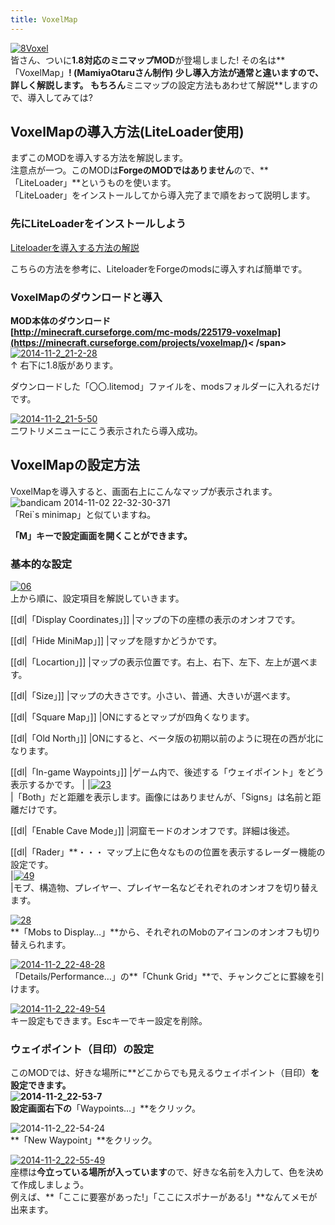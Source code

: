 ```yaml
---
title: VoxelMap
---
```


[![8Voxel](https://cdn-ak.f.st-hatena.com/images/fotolife/s/sasigume/20210208/20210208141756.png)](#6/0/60178abe.png "8Voxel")  
皆さん、ついに**1.8対応のミニマップMOD**が登場しました!  その名は**「VoxelMap」**! (MamiyaOtaruさん制作)  **少し導入方法が通常と違います**ので、詳しく解説します。  もちろん**ミニマップの設定方法もあわせて解説**しますので、導入してみては?

## VoxelMapの導入方法(LiteLoader使用)

まずこのMODを導入する方法を解説します。  
注意点が一つ。このMODは**ForgeのMODではありません**ので、**「LiteLoader」**というものを使います。  
「LiteLoader」をインストールしてから導入完了まで順をおって説明します。

### 先にLiteLoaderをインストールしよう

<a href="/minecraft-je/howto/install-liteloader/" class="button button--primary">Liteloaderを導入する方法の解説</a>

こちらの方法を参考に、LiteloaderをForgeのmodsに導入すれば簡単です。

### VoxelMapのダウンロードと導入

**MOD本体のダウンロード**  
**[http://minecraft.curseforge.com/mc-mods/225179-voxelmap](https://minecraft.curseforge.com/projects/voxelmap/)< /span>**  
[![2014-11-2_21-2-28](https://cdn-ak.f.st-hatena.com/images/fotolife/s/sasigume/20210208/20210208132243.jpg)](#2/6/26ab4573.jpg "2014-11-2_21-2-28")  
↑ 右下に1.8版があります。

ダウンロードした「〇〇.litemod」ファイルを、modsフォルダーに入れるだけです。

[![2014-11-2_21-5-50](https://cdn-ak.f.st-hatena.com/images/fotolife/s/sasigume/20210208/20210208140516.jpg)](#5/4/54528cca.jpg "2014-11-2_21-5-50")  
ニワトリメニューにこう表示されたら導入成功。

## VoxelMapの設定方法

VoxelMapを導入すると、画面右上にこんなマップが表示されます。  
![bandicam 2014-11-02 22-32-30-371](https://cdn-ak.f.st-hatena.com/images/fotolife/s/sasigume/20210208/20210208133724.jpg)  
「Rei\`s minimap」と似ていますね。

**「M」キーで設定画面を開くことができます。**

### 基本的な設定

[![06](https://cdn-ak.f.st-hatena.com/images/fotolife/s/sasigume/20210208/20210208160059.png)](#c/1/c1a12224.png "06")  
上から順に、設定項目を解説していきます。

[[dl|「Display Coordinates」]]
|マップの下の座標の表示のオンオフです。

[[dl|「Hide MiniMap」]]
|マップを隠すかどうかです。

[[dl|「Locartion」]]
|マップの表示位置です。右上、右下、左下、左上が選べます。

[[dl|「Size」]]
|マップの大きさです。小さい、普通、大きいが選べます。

[[dl|「Square Map」]]
|ONにするとマップが四角くなります。

[[dl|「Old North」]]
|ONにすると、ベータ版の初期以前のように現在の西が北になります。

[[dl|「In-game Waypoints」]]
|ゲーム内で、後述する「ウェイポイント」をどう表示するかです。
|
|[![23](https://cdn-ak.f.st-hatena.com/images/fotolife/s/sasigume/20210208/20210208144019.png)](#7/3/73a482f7.png "23")  
|「Both」だと距離を表示します。画像にはありませんが、「Signs」は名前と距離だけです。

[[dl|「Enable Cave Mode」]]
|洞窟モードのオンオフです。詳細は後述。

[[dl|「Rader」**・・・ マップ上に色々なものの位置を表示するレーダー機能の設定です。  
|[![49](https://cdn-ak.f.st-hatena.com/images/fotolife/s/sasigume/20210208/20210208175758.png)](#f/6/f65f6dfb.png "49")  
|モブ、構造物、プレイヤー、プレイヤー名などそれぞれのオンオフを切り替えます。

[![28](https://cdn-ak.f.st-hatena.com/images/fotolife/s/sasigume/20210208/20210208140907.png)  
](#5/8/58170e2d.png "28")**「Mobs to Display…」**から、それぞれのMobのアイコンのオンオフも切り替えられます。

[![2014-11-2_22-48-28](https://cdn-ak.f.st-hatena.com/images/fotolife/s/sasigume/20210208/20210208174650.jpg)  
](#e/b/eb2d8060.jpg "2014-11-2_22-48-28")「Details/Performance…」の**「Chunk Grid」**で、チャンクごとに罫線を引けます。 

[![2014-11-2_22-49-54](https://cdn-ak.f.st-hatena.com/images/fotolife/s/sasigume/20210208/20210208180912.jpg)](#f/f/ff83a3bf.jpg "2014-11-2_22-49-54")  
キー設定もできます。Escキーでキー設定を削除。

### ウェイポイント（目印）の設定

このMODでは、好きな場所に**どこからでも見えるウェイポイント（目印）**を設定できます。  
![2014-11-2_22-53-7](https://cdn-ak.f.st-hatena.com/images/fotolife/s/sasigume/20210208/20210208154015.jpg)  
設定画面右下の**「Waypoints…」**をクリック。

![2014-11-2_22-54-24](https://cdn-ak.f.st-hatena.com/images/fotolife/s/sasigume/20210208/20210208150536.jpg)  
**「New Waypoint」**をクリック。

[![2014-11-2_22-55-49](https://cdn-ak.f.st-hatena.com/images/fotolife/s/sasigume/20210208/20210208132309.jpg)](#2/7/273c7033.jpg "2014-11-2_22-55-49")  
座標は**今立っている場所が入っています**ので、好きな名前を入力して、色を決めて作成しましょう。  
例えば、**「ここに要塞があった!」「ここにスポナーがある!」**なんてメモが出来ます。
